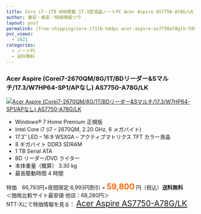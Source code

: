 ```yaml
---
title: Core i7・1TB HDD搭載 17.3型液晶ノートPC Acer Aspire AS7750-A78G/LK 夜間限定特価59,800円！送料無料！
author: 激安・格安・特価情報ツウ
layout: post
permalink: /free-shipping/core-i71tb-hddpc-acer-aspire-as7750a78glk-59800.html
pvc_views:
  - 1621
categories:
  - ノートPC
  - 送料無料
---
```

### Acer Aspire (Corei7-2670QM/8G/1T/BDリーダー&#038;Sマルチ/17.3/W7HP64-SP1/APなし) AS7750-A78G/LK

<div class="img-bg2 img_L">
  <a href="http://px.a8.net/svt/ejp?a8mat=ZYP6S+8IMA3E+S1Q+BWGDT&a8ejpredirect=http://nttxstore.jp/_II_EI13743669" target="_blank" title="Acer Aspire (Corei7-2670QM/8G/1T/BDリーダー&#038;Sマルチ/17.3/W7HP64-SP1/APなし) AS7750-A78G/LK"><img src="http://i1.wp.com/image.nttxstore.jp/l2_images/E/EI/EI13743669.jpg?resize=120%2C120" border="0" alt="Acer Aspire (Corei7-2670QM/8G/1T/BDリーダー&#038;Sマルチ/17.3/W7HP64-SP1/APなし) AS7750-A78G/LK" style="border: 0pt none;" data-recalc-dims="1" /></a>
</div>

<!--more-->

  * Windows® 7 Home Premium 正規版
  * Intel Core i7 (i7 &#8211; 2670QM, 2.20 GHz, 6 メガバイト)
  * 17.3&#8243; LED &#8211; 16:9 WSXGA &#8211; アクティブマトリクス TFT カラー液晶
  * 8 ギガバイト DDR3 SDRAM
  * 1 TB Serial ATA
  * BD リーダー/DVD ライター
  * 本体重量（概算） 3.30 kg
  * 最長駆動時間 4 時間

特価　66,793円+夜間限定:6,993円割引 = <span style="color: #ff6600; font-size: 150%;"><strong>59,800</strong></span> 円（税込）**送料無料**  
＜価格比較サイト最安値 他店：68,280円＞  
NTT-Xにて特価情報を見る： <span style="font-size: 150%;"><a href="http://px.a8.net/svt/ejp?a8mat=ZYP6S+8IMA3E+S1Q+BWGDT&a8ejpredirect=http://nttxstore.jp/_II_EI13743669" target="_blank">Acer Aspire AS7750-A78G/LK</a></span>